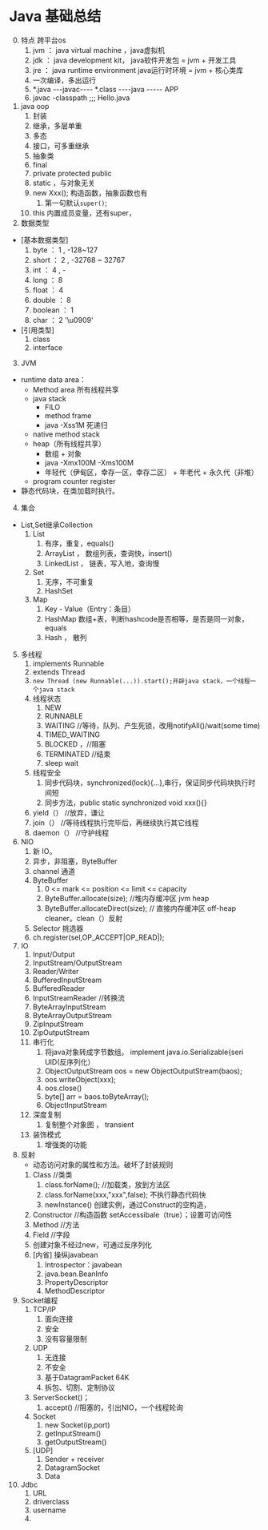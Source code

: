 # Java 基础总结
0. 特点 跨平台os
	1. jvm ： java virtual machine ，java虚拟机
	1. jdk ： java development kit， java软件开发包 = jvm + 开发工具
	1. jre ： java runtime environment java运行时环境 = jvm + 核心类库
	2. 一次编译，多出运行
	3. *.java ---javac---- *.class ----java ----- APP
	4. javac -classpath ;;; Hello.java
1. java oop
	1. 封装
	2. 继承，多层单重
	3. 多态
	4. 接口，可多重继承
	5. 抽象类
	6. final
	7. private protected public
	8. static ，与对象无关
	9. new Xxx(); 构造函数，抽象函数也有
		1. 第一句默认````super()````;
	10. this 内置成员变量，还有super，
2. 数据类型
* [基本数据类型]
	1. byte ： 1 ,   -128~127
	2. short ： 2 , -32768 ~ 32767
	3. int ： 4 , -
	4. long ： 8
	4. float ： 4
	5. double ： 8
	6. boolean ： 1
	7. char ： 2 '\u0909'
* [引用类型]
	1. class
	2. interface
3. JVM
* runtime data area：
	* Method area 所有线程共享
	* java stack
		* FILO
		* method frame
		* java -Xss1M 死递归
	* native method stack
	* heap（所有线程共享）
		* 数组 + 对象
		* java -Xmx100M -Xms100M
		* 年轻代（伊甸区，幸存一区，幸存二区） + 年老代 + 永久代（非堆）
	* program counter register
* 静态代码块，在类加载时执行。
4. 集合
* List,Set继承Collection
	1. List
		1. 有序，重复，equals()
		2. ArrayList ， 数组列表，查询快，insert()
		3. LinkedList ， 链表，写入地，查询慢
	2. Set
		1. 无序，不可重复
		2. HashSet
	3. Map
		1. Key - Value（Entry：条目）
		2. HashMap 数组+表，判断hashcode是否相等，是否是同一对象，equals
		3. Hash ， 散列
5. 多线程
	1. implements Runnable
	2. extends Thread
	3. ````new Thread (new Runnable(...)).start();开辟java stack，一个线程一个java stack````
	4. 线程状态
		1. NEW
		2. RUNNABLE
		3. WAITING //等待，队列、产生死锁，改用notifyAll()/wait(some time)
		4. TIMED_WAITING
		4. BLOCKED ，//阻塞
		5. TERMINATED //结束
		6. sleep wait
	5. 线程安全
		1. 同步代码块，synchronized(lock){...},串行，保证同步代码块执行时间短
		2. 同步方法，public static synchronized void xxx(){}
	6. yield（） //放弃，谦让
	7. join（） //等待线程执行完毕后，再继续执行其它线程
	8. daemon（） //守护线程
6. NIO 
	1. 新 IO。
	2. 异步，非阻塞，ByteBuffer
	3. channel 通道
	4. ByteBuffer 
		1. 0 <= mark <= position <= limit <= capacity
		2. ByteBuffer.allocate(size); //堆内存缓冲区 jvm heap
		3. ByteBuffer.allocateDirect(size); // 直接内存缓冲区 off-heap cleaner。clean（）反射
	5. Selector 挑选器
	6. ch.register(sel,OP_ACCEPT|OP_READ|);
7. IO
	1. Input/Output
	2. InputStream/OutputStream
	3. Reader/Writer
	4. BufferedInputStream
	5. BufferedReader
	6. InputStreamReader //转换流
	7. ByteArrayInputStream
	8. ByteArrayOutputStream
	9. ZipInputStream
	10. ZipOutputStream
	9. 串行化
		1. 将java对象转成字节数组。 implement java.io.Serializable{seri UID(反序列化）
		2. ObjectOutputStream oos = new ObjectOutputStream(baos);
		3. oos.writeObject(xxx);
		4. oos.close()
		5. byte[] arr = baos.toByteArray();
		6. ObjectInputStream
	10. 深度复制
		1. 复制整个对象图 ， transient
	6. 装饰模式
		1. 增强类的功能
8. 反射
	* 动态访问对象的属性和方法。破坏了封装规则
	1. Class //类类
		1. class.forName(); //加载类，放到方法区 
		2. class.forName(xxx,"xxx",false); 不执行静态代码快
		3. newInstance() 创建实例，通过Construct的空构造，
	2. Constructor //构造函数 setAccessibale（true）；设置可访问性
	3. Method //方法
	4. Field //字段
	5. 创建对象不经过new，可通过反序列化
	6. [内省] 操纵javabean
		1. Introspector：javabean
		2. java.bean.BeanInfo		
		2. PropertyDescriptor
		3. MethodDescriptor
9. Socket编程
	1. TCP/IP
		1. 面向连接
		2. 安全
		3. 没有容量限制
	2. UDP
		1. 无连接
		2. 不安全
		3. 基于DatagramPacket 64K
		4. 拆包、切割、定制协议
	3. ServerSocket()； 
		1. accept() //阻塞的，引出NIO，一个线程轮询
	4. Socket
		1. new Socket(ip,port)
		2. getInputStream()
		3. getOutputStream()
	5. [UDP]
		1. Sender + receiver
		2. DatagramSocket
		3. Data
10. Jdbc
	1. URL
	2. driverclass
	3. username
	4.  
